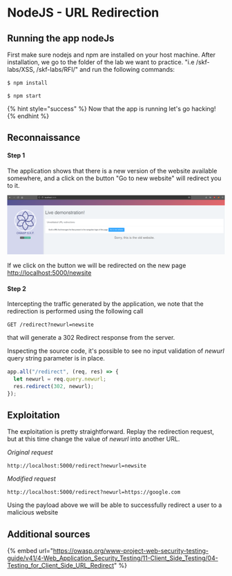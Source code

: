 # NodeJS - URL Redirection

## Running the app nodeJs

First make sure nodejs and npm are installed on your host machine. After installation, we go to the folder of the lab we want to practice. "i.e /skf-labs/XSS, /skf-labs/RFI/" and run the following commands:

```
$ npm install
```

```
$ npm start
```

{% hint style="success" %}
Now that the app is running let's go hacking!
{% endhint %}

## Reconnaissance

#### Step 1

The application shows that there is a new version of the website available somewhere, and a click on the button "Go to new website" will redirect you to it.

![](../../.gitbook/assets/java/Url-redirection/1.png)

If we click on the button we will be redirected on the new page [http://localhost:5000/newsite](http://localhost:5000/newsite)

#### Step 2

Intercepting the traffic generated by the application, we note that the redirection is performed using the following call

```
GET /redirect?newurl=newsite
```

that will generate a 302 Redirect response from the server.

Inspecting the source code, it's possible to see no input validation of _newurl_ query string parameter is in place.

```javascript
app.all("/redirect", (req, res) => {
  let newurl = req.query.newurl;
  res.redirect(302, newurl);
});
```

## Exploitation

The exploitation is pretty straightforward. Replay the redirection request, but at this time change the value of _newurl_ into another URL.

_Original request_

```
http://localhost:5000/redirect?newurl=newsite
```

_Modified request_

```
http://localhost:5000/redirect?newurl=https://google.com
```

Using the payload above we will be able to successfully redirect a user to a malicious website

## Additional sources

{% embed url="https://owasp.org/www-project-web-security-testing-guide/v41/4-Web_Application_Security_Testing/11-Client_Side_Testing/04-Testing_for_Client_Side_URL_Redirect" %}
